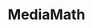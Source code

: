 ---
blog: https://mediamath.com/blog
codehost: https://github.com/https://github.com/MediaMath
facebook: https://facebook.com/MediaMath
instagram: https://instagram.com/mediamathinc
linkedin: https://linkedin.com/company/mediamath
logohandle: mediamath
sort: mediamath
title: MediaMath
twitter: https://x.com/MediaMath
website: https://www.mediamath.com/
youtube: https://youtube.com/user/mediamath/videos
---